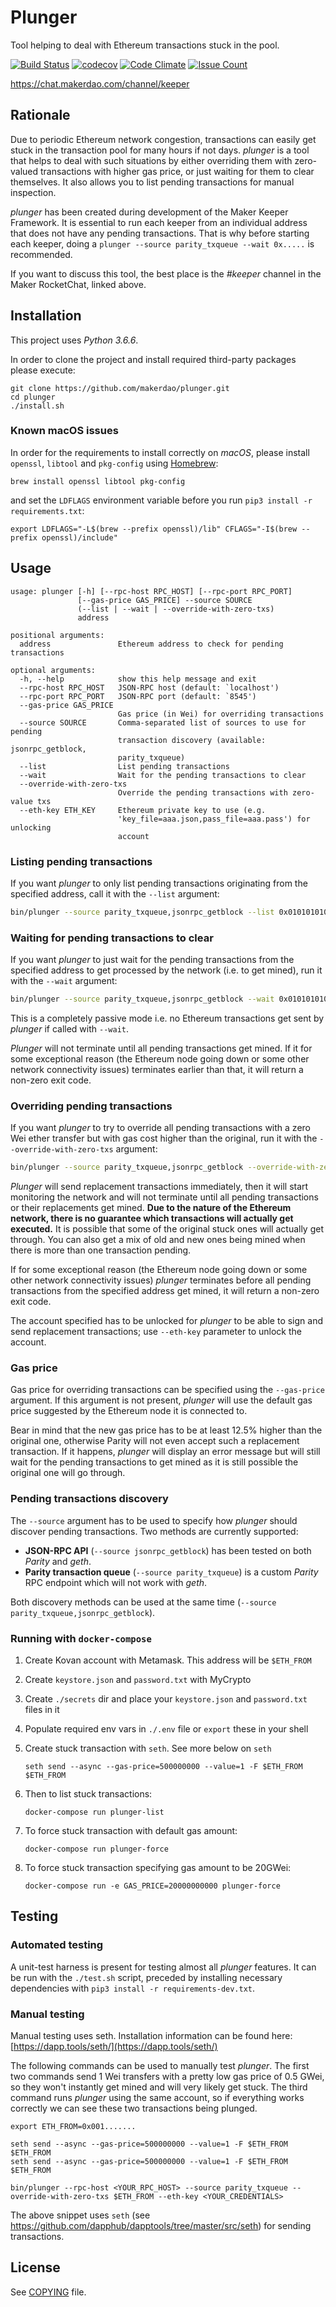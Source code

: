 # Plunger

Tool helping to deal with Ethereum transactions stuck in the pool.

[![Build Status](https://travis-ci.org/makerdao/plunger.svg?branch=master)](https://travis-ci.org/makerdao/plunger)
[![codecov](https://codecov.io/gh/makerdao/plunger/branch/master/graph/badge.svg)](https://codecov.io/gh/makerdao/plunger)
[![Code Climate](https://codeclimate.com/github/makerdao/plunger/badges/gpa.svg)](https://codeclimate.com/github/makerdao/plunger)
[![Issue Count](https://codeclimate.com/github/makerdao/plunger/badges/issue_count.svg)](https://codeclimate.com/github/makerdao/plunger)

<https://chat.makerdao.com/channel/keeper>


## Rationale

Due to periodic Ethereum network congestion, transactions can easily get stuck in the
transaction pool for many hours if not days. _plunger_ is a tool that helps to deal
with such situations by either overriding them with zero-valued transactions with
higher gas price, or just waiting for them to clear themselves. It also allows you
to list pending transactions for manual inspection.

_plunger_ has been created during development of the Maker Keeper Framework.
It is essential to run each keeper from an individual address that does not
have any pending transactions. That is why before starting each keeper, doing
a `plunger --source parity_txqueue --wait 0x.....` is recommended.

If you want to discuss this tool, the best place is the _#keeper_ channel
in the Maker RocketChat, linked above.


## Installation

This project uses *Python 3.6.6*.

In order to clone the project and install required third-party packages please execute:
```
git clone https://github.com/makerdao/plunger.git
cd plunger
./install.sh
```

### Known macOS issues

In order for the requirements to install correctly on _macOS_, please install
`openssl`, `libtool` and `pkg-config` using [Homebrew](https://brew.sh/):
```
brew install openssl libtool pkg-config
```

and set the `LDFLAGS` environment variable before you run `pip3 install -r requirements.txt`:
```
export LDFLAGS="-L$(brew --prefix openssl)/lib" CFLAGS="-I$(brew --prefix openssl)/include" 
```


## Usage

```
usage: plunger [-h] [--rpc-host RPC_HOST] [--rpc-port RPC_PORT]
               [--gas-price GAS_PRICE] --source SOURCE
               (--list | --wait | --override-with-zero-txs)
               address

positional arguments:
  address               Ethereum address to check for pending transactions

optional arguments:
  -h, --help            show this help message and exit
  --rpc-host RPC_HOST   JSON-RPC host (default: `localhost')
  --rpc-port RPC_PORT   JSON-RPC port (default: `8545')
  --gas-price GAS_PRICE
                        Gas price (in Wei) for overriding transactions
  --source SOURCE       Comma-separated list of sources to use for pending
                        transaction discovery (available: jsonrpc_getblock, 
                        parity_txqueue)
  --list                List pending transactions
  --wait                Wait for the pending transactions to clear
  --override-with-zero-txs
                        Override the pending transactions with zero-value txs
  --eth-key ETH_KEY     Ethereum private key to use (e.g.
                        'key_file=aaa.json,pass_file=aaa.pass') for unlocking
                        account
```

### Listing pending transactions

If you want _plunger_ to only list pending transactions originating from the specified address,
call it with the `--list` argument:

```bash
bin/plunger --source parity_txqueue,jsonrpc_getblock --list 0x0101010101010101010101010101010101010101
```

### Waiting for pending transactions to clear

If you want _plunger_ to just wait for the pending transactions from the specified address
to get processed by the network (i.e. to get mined), run it with the `--wait` argument:

```bash
bin/plunger --source parity_txqueue,jsonrpc_getblock --wait 0x0101010101010101010101010101010101010101
```

This is a completely passive mode i.e. no Ethereum transactions get sent by _plunger_
if called with `--wait`.

_Plunger_ will not terminate until all pending transactions get mined. If it for some exceptional
reason (the Ethereum node going down or some other network connectivity issues) terminates earlier
than that, it will return a non-zero exit code.

### Overriding pending transactions

If you want _plunger_ to try to override all pending transactions with a zero Wei ether transfer
but with gas cost higher than the original, run it with the `--override-with-zero-txs` argument:

```bash
bin/plunger --source parity_txqueue,jsonrpc_getblock --override-with-zero-txs 0x0101010101010101010101010101010101010101
```

_Plunger_ will send replacement transactions immediately, then it will start monitoring the
network and will not terminate until all pending transactions or their replacements get mined.
**Due to the nature of the Ethereum network, there is no guarantee which transactions will
actually get executed.** It is possible that some of the original stuck ones will actually
get through. You can also get a mix of old and new ones being mined when there is more than
one transaction pending.

If for some exceptional reason (the Ethereum node going down or some other network
connectivity issues) _plunger_ terminates before all pending transactions from the specified
address get mined, it will return a non-zero exit code.

The account specified has to be unlocked for _plunger_ to be able to sign and send replacement
transactions; use `--eth-key` parameter to unlock the account.

### Gas price

Gas price for overriding transactions can be specified using the `--gas-price` argument.
If this argument is not present, _plunger_ will use the default gas price suggested by
the Ethereum node it is connected to.

Bear in mind that the new gas price has to be at least 12.5% higher than the original one,
otherwise Parity will not even accept such a replacement transaction. If it happens, _plunger_
will display an error message but will still wait for the pending transactions to get mined
as it is still possible the original one will go through. 

### Pending transactions discovery

The `--source` argument has to be used to specify how _plunger_ should discover pending transactions.
Two methods are currently supported:
  - **JSON-RPC API** (`--source jsonrpc_getblock`) has been tested on both _Parity_ and _geth_.
  - **Parity transaction queue** (`--source parity_txqueue`) is a custom _Parity_ RPC endpoint
  which will not work with _geth_.

Both discovery methods can be used at the same time (`--source parity_txqueue,jsonrpc_getblock`).

### Running with `docker-compose`

1. Create Kovan account with Metamask. This address will be `$ETH_FROM`

2. Create `keystore.json` and `password.txt` with MyCrypto

3. Create `./secrets` dir and place your `keystore.json` and `password.txt` files in it

4. Populate required env vars in `./.env` file or `export` these in your shell

5. Create stuck transaction with `seth`. See more below on `seth`

    `seth send --async --gas-price=500000000 --value=1 -F $ETH_FROM $ETH_FROM`

6. Then to list stuck transactions:

    `docker-compose run plunger-list`

7. To force stuck transaction with default gas amount:

    `docker-compose run plunger-force`

8. To force stuck transaction specifying gas amount to be 20GWei:

    `docker-compose run -e GAS_PRICE=20000000000 plunger-force`


## Testing

### Automated testing

A unit-test harness is present for testing almost all _plunger_ features. It can be run
with the `./test.sh` script, preceded by installing necessary dependencies with
`pip3 install -r requirements-dev.txt`.

### Manual testing

Manual testing uses seth. Installation information can be found here: [https://dapp.tools/seth/](https://dapp.tools/seth/)

The following commands can be used to manually test _plunger_. The first two commands
send 1 Wei transfers with a pretty low gas price of 0.5 GWei, so they won't instantly
get mined and will very likely get stuck. The third command runs _plunger_ using the same
account, so if everything works correctly we can see these two transactions being plunged.

```
export ETH_FROM=0x001.......

seth send --async --gas-price=500000000 --value=1 -F $ETH_FROM $ETH_FROM
seth send --async --gas-price=500000000 --value=1 -F $ETH_FROM $ETH_FROM

bin/plunger --rpc-host <YOUR_RPC_HOST> --source parity_txqueue --override-with-zero-txs $ETH_FROM --eth-key <YOUR_CREDENTIALS>
```

The above snippet uses `seth` (see <https://github.com/dapphub/dapptools/tree/master/src/seth>) for sending transactions.


## License

See [COPYING](https://github.com/makerdao/plunger/blob/master/COPYING) file.

